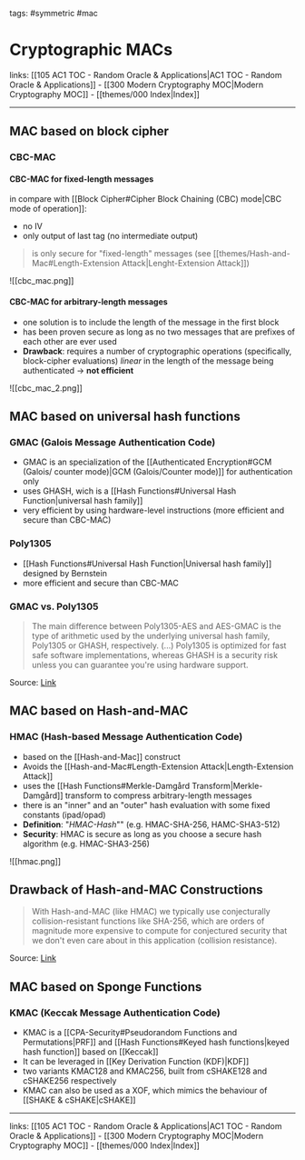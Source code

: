 tags: #symmetric #mac

# Cryptographic MACs

links: [[105 AC1 TOC - Random Oracle & Applications|AC1 TOC - Random Oracle & Applications]] - [[300 Modern Cryptography MOC|Modern Cryptography MOC]] - [[themes/000 Index|Index]]

---

## MAC based on block cipher

### CBC-MAC

#### CBC-MAC for fixed-length messages

in compare with [[Block Cipher#Cipher Block Chaining (CBC) mode|CBC mode of operation]]:

- no IV
- only output of last tag (no intermediate output)

> is only secure for "fixed-length" messages (see [[themes/Hash-and-Mac#Length-Extension Attack|Lenght-Extension Attack]])

![[cbc_mac.png]]

#### CBC-MAC for arbitrary-length messages

- one solution is to include the length of the message in the first block
- has been proven secure as long as no two messages that are prefixes of each other are ever used
- **Drawback**: requires a number of cryptographic operations (specifically, block-cipher evaluations) *linear* in the length of the message being authenticated $\rightarrow$ **not efficient**

![[cbc_mac_2.png]]

## MAC based on universal hash functions

### GMAC (Galois Message Authentication Code)

- GMAC is an specialization of the [[Authenticated Encryption#GCM (Galois/ counter mode)|GCM (Galois/Counter mode)]] for authentication only
- uses GHASH, wich is a [[Hash Functions#Universal Hash Function|universal hash family]]
- very efficient by using hardware-level instructions (more efficient and secure than CBC-MAC)

### Poly1305

- [[Hash Functions#Universal Hash Function|Universal hash family]] designed by Bernstein
- more efficient and secure than CBC-MAC

### GMAC vs. Poly1305

> The main difference between Poly1305-AES and AES-GMAC is the type of arithmetic used by the underlying universal hash family, Poly1305 or GHASH, respectively.
> (...)
> Poly1305 is optimized for fast safe software implementations, whereas GHASH is a security risk unless you can guarantee you're using hardware support.

Source: [Link](https://crypto.stackexchange.com/questions/43112/poly1305-aes-vs-aes-gcm#:~:text=The%20main%20difference%20between%20Poly1305,software%20without%20timing%20side%20channels.)

## MAC based on Hash-and-MAC

### HMAC (Hash-based Message Authentication Code)

- based on the [[Hash-and-Mac]] construct
- Avoids the [[Hash-and-Mac#Length-Extension Attack|Length-Extension Attack]]
- uses the [[Hash Functions#Merkle-Damgård Transform|Merkle-Damgård]] transform to compress arbitrary-length messages
- there is an "inner" and an "outer" hash evaluation with some fixed constants (ipad/opad)
- **Definition**: "*HMAC-Hash*"" (e.g. HMAC-SHA-256, HAMC-SHA3-512)
- **Security**: HMAC is secure as long as you choose a secure hash algorithm (e.g. HMAC-SHA3-256)

![[hmac.png]]

## Drawback of Hash-and-MAC Constructions

> With Hash-and-MAC (like HMAC) we typically use conjecturally collision-resistant functions like SHA-256, which are orders of magnitude more expensive to compute for conjectured security that we don't even care about in this application (collision resistance).

Source: [Link](https://crypto.stackexchange.com/a/67639)

## MAC based on Sponge Functions

### KMAC (Keccak Message Authentication Code)

- KMAC is a [[CPA-Security#Pseudorandom Functions and Permutations|PRF]] and [[Hash Functions#Keyed hash functions|keyed hash function]] based on [[Keccak]]
- It can be leveraged in [[Key Derivation Function (KDF)|KDF]]
- two variants KMAC128 and KMAC256, built from cSHAKE128 and cSHAKE256 respectively
- KMAC can also be used as a XOF, which mimics the behaviour of [[SHAKE & cSHAKE|cSHAKE]]

---
links: [[105 AC1 TOC - Random Oracle & Applications|AC1 TOC - Random Oracle & Applications]] - [[300 Modern Cryptography MOC|Modern Cryptography MOC]] - [[themes/000 Index|Index]]
